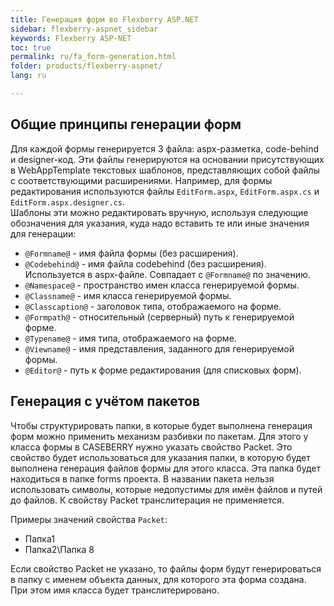 ```yaml
---
title: Генерация форм во Flexberry ASP.NET
sidebar: flexberry-aspnet_sidebar
keywords: Flexberry ASP-NET
toc: true
permalink: ru/fa_form-generation.html
folder: products/flexberry-aspnet/
lang: ru

---
```


## Общие принципы генерации форм

Для каждой формы генерируется 3 файла: aspx-разметка, code-behind и designer-код.
Эти файлы генерируются на основании присутствующих в WebAppTemplate текстовых шаблонов, представляющих собой файлы с соответствующими расширениями. Например, для формы редактирования используются файлы `EditForm.aspx`, `EditForm.aspx.cs` и `EditForm.aspx.designer.cs`.<br>
Шаблоны эти можно редактировать вручную, используя следующие обозначения для указания, куда надо вставить те или иные значения для генерации:

* `@Formname@` - имя файла формы (без расширения).
* `@Codebehind@` - имя файла codebehind (без расширения). Используется в aspx-файле. Совпадает с `@Formname@` по значению.
* `@Namespace@` - пространство имен класса генерируемой формы.
* `@Classname@` - имя класса генерируемой формы.
* `@Classcaption@` - заголовок типа, отображаемого на форме.
* `@Formpath@` - относительный (серверный) путь к генерируемой форме.
* `@Typename@` - имя типа, отображаемого на форме.
* `@Viewname@` - имя представления, заданного для генерируемой формы.
* `@Editor@` - путь к форме редактирования (для списковых форм).

## Генерация с учётом пакетов

Чтобы структурировать папки, в которые будет выполнена генерация форм можно применить механизм разбивки по пакетам. Для этого у класса формы в CASEBERRY нужно указать свойство Packet. Это свойство будет использоваться для указания папки, в которую будет выполнена генерация файлов формы для этого класса. Эта папка будет находиться в папке forms проекта. В названии пакета нельзя использовать символы, которые недопустимы для имён файлов и путей до файлов. К свойству Packet транслитерация не применяется.

Примеры значений свойства `Packet`:

* Папка1
* Папка2\Папка 8

Если свойство Packet не указано, то файлы форм будут генерироваться в папку с именем объекта данных, для которого эта форма создана. При этом имя класса будет транслитерировано.
